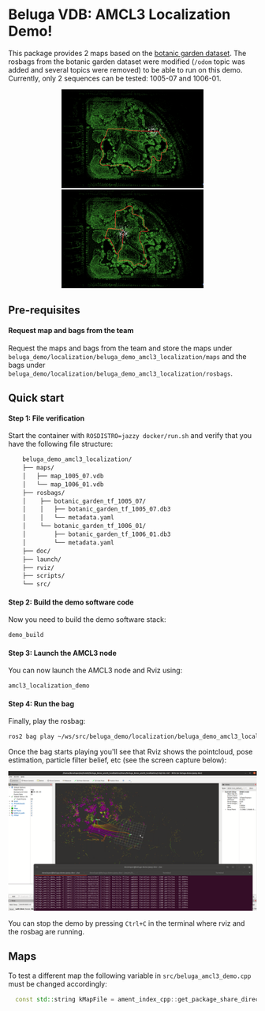 # Beluga VDB: AMCL3 Localization Demo!

This package provides 2 maps based on the [botanic garden dataset](https://github.com/robot-pesg/BotanicGarden). The rosbags from the botanic garden dataset were modified (`/odom` topic was added and several topics were removed) to be able to run on this demo. Currently, only 2 sequences can be tested: 1005-07 and 1006-01.

<div align="center">
<img src="./images/1005-07.png" alt="Sequence 1005-07" height="200" hspace="5"/>
<img src="./images/1006-01.png" alt="Sequence 1006-01" height="200" />
</div>

## Pre-requisites

#### Request map and bags from the team

Request the maps and bags from the team and store the maps under `beluga_demo/localization/beluga_demo_amcl3_localization/maps` and the bags under `beluga_demo/localization/beluga_demo_amcl3_localization/rosbags`.

## Quick start

#### Step 1: File verification

Start the container with `ROSDISTRO=jazzy docker/run.sh` and verify that you have the following file structure:

```bash
    beluga_demo_amcl3_localization/
    ├── maps/
    │   ├── map_1005_07.vdb
    │   └── map_1006_01.vdb
    ├── rosbags/
    │    ├── botanic_garden_tf_1005_07/
    │    │   ├── botanic_garden_tf_1005_07.db3
    │    │   └── metadata.yaml
    │    └── botanic_garden_tf_1006_01/
    │        ├── botanic_garden_tf_1006_01.db3
    │        └── metadata.yaml
    ├── doc/
    ├── launch/
    ├── rviz/
    ├── scripts/
    └── src/
```

#### Step 2: Build the demo software code

Now you need to build the demo software stack:

```bash
demo_build
```

#### Step 3: Launch the AMCL3 node

You can now launch the AMCL3 node and Rviz using:

```bash
amcl3_localization_demo
```

#### Step 4: Run the bag

Finally, play the rosbag:

```bash
ros2 bag play ~/ws/src/beluga_demo/localization/beluga_demo_amcl3_localization/rosbags/botanic_garden_tf_1005_07/botanic_garden_tf_1005_07.mcap --clock
```

Once the bag starts playing you'll see that Rviz shows the pointcloud, pose estimation, particle filter belief, etc (see the screen capture below):

![Demo running](images/demo_amcl3_running.png)

You can stop the demo by pressing `Ctrl+C` in the terminal where rviz and the rosbag are running.

## Maps

To test a different map the following variable in `src/beluga_amcl3_demo.cpp` must be changed accordingly:

```cpp
  const std::string kMapFile = ament_index_cpp::get_package_share_directory("beluga_demo_amcl3_localization") + "/maps/map_1005_07.vdb";
```
